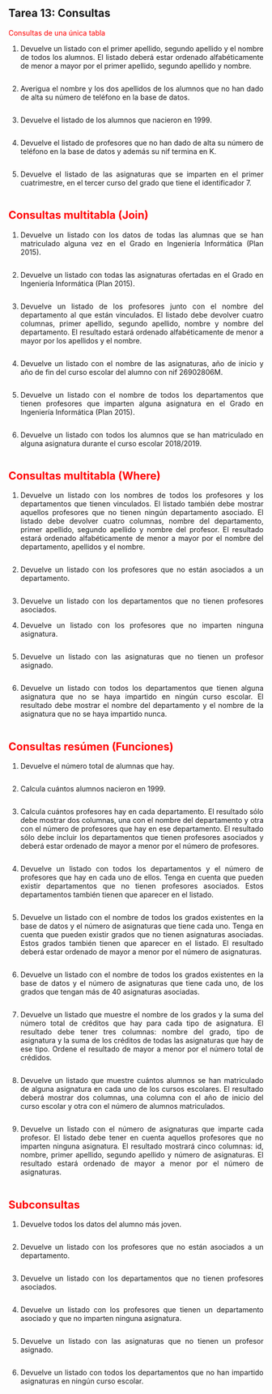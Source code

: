 <div align="justify">

## Tarea 13: Consultas


<span style="color:red">Consultas de una única tabla<span>

1. Devuelve un listado con el primer apellido, segundo apellido y el nombre de todos los alumnos. El listado deberá estar ordenado alfabéticamente de menor a mayor por el primer apellido, segundo apellido y nombre.
```sql

```

2. Averigua el nombre y los dos apellidos de los alumnos que no han dado de alta su número de teléfono en la base de datos.
```sql

```
3. Devuelve el listado de los alumnos que nacieron en 1999.
```sql

```
4. Devuelve el listado de profesores que no han dado de alta su número de teléfono en la base de datos y además su nif termina en K.
```sql

```
5. Devuelve el listado de las asignaturas que se imparten en el primer cuatrimestre, en el tercer curso del grado que tiene el identificador 7.
```sql

```
## <span style="color:red">Consultas multitabla (Join)<span>

1. Devuelve un listado con los datos de todas las alumnas que se han matriculado alguna vez en el Grado en Ingeniería Informática (Plan 2015).
```sql

```
2. Devuelve un listado con todas las asignaturas ofertadas en el Grado en Ingeniería Informática (Plan 2015).
```sql

```
3. Devuelve un listado de los profesores junto con el nombre del departamento al que están vinculados. El listado debe devolver cuatro columnas, primer apellido, segundo apellido, nombre y nombre del departamento. El resultado estará ordenado alfabéticamente de menor a mayor por los apellidos y el nombre.
```sql

```
4. Devuelve un listado con el nombre de las asignaturas, año de inicio y año de fin del curso escolar del alumno con nif 26902806M.
```sql

```     
5. Devuelve un listado con el nombre de todos los departamentos que tienen profesores que imparten alguna asignatura en el Grado en Ingeniería Informática (Plan 2015).
```sql

```
6. Devuelve un listado con todos los alumnos que se han matriculado en alguna asignatura durante el curso escolar 2018/2019.
```sql

```
## <span style="color:red">Consultas multitabla (Where)<span>

1. Devuelve un listado con los nombres de todos los profesores y los departamentos que tienen vinculados. El listado también debe mostrar aquellos profesores que no tienen ningún departamento asociado. El listado debe devolver cuatro columnas, nombre del departamento, primer apellido, segundo apellido y nombre del profesor. El resultado estará ordenado alfabéticamente de menor a mayor por el nombre del departamento, apellidos y el nombre.
```sql

```
2. Devuelve un listado con los profesores que no están asociados a un departamento.
```sql

```
3. Devuelve un listado con los departamentos que no tienen profesores asociados.

4. Devuelve un listado con los profesores que no imparten ninguna asignatura.
```sql

```
5. Devuelve un listado con las asignaturas que no tienen un profesor asignado.
```sql

```
6. Devuelve un listado con todos los departamentos que tienen alguna asignatura que no se haya impartido en ningún curso escolar. El resultado debe mostrar el nombre del departamento y el nombre de la asignatura que no se haya impartido nunca.
```sql

```

## <span style="color:red">Consultas resúmen (Funciones)<span>

1. Devuelve el número total de alumnas que hay.
```sql

```
2. Calcula cuántos alumnos nacieron en 1999.
```sql

```
3. Calcula cuántos profesores hay en cada departamento. El resultado sólo debe mostrar dos columnas, una con el nombre del departamento y otra con el número de profesores que hay en ese departamento. El resultado sólo debe incluir los departamentos que tienen profesores asociados y deberá estar ordenado de mayor a menor por el número de profesores.
```sql

```
4. Devuelve un listado con todos los departamentos y el número de profesores que hay en cada uno de ellos. Tenga en cuenta que pueden existir departamentos que no tienen profesores asociados. Estos departamentos también tienen que aparecer en el listado.
```sql

```
5. Devuelve un listado con el nombre de todos los grados existentes en la base de datos y el número de asignaturas que tiene cada uno. Tenga en cuenta que pueden existir grados que no tienen asignaturas asociadas. Estos grados también tienen que aparecer en el listado. El resultado deberá estar ordenado de mayor a menor por el número de asignaturas.
```sql

```
6. Devuelve un listado con el nombre de todos los grados existentes en la base de datos y el número de asignaturas que tiene cada uno, de los grados que tengan más de 40 asignaturas asociadas.
```sql

```
7. Devuelve un listado que muestre el nombre de los grados y la suma del número total de créditos que hay para cada tipo de asignatura. El resultado debe tener tres columnas: nombre del grado, tipo de asignatura y la suma de los créditos de todas las asignaturas que hay de ese tipo. Ordene el resultado de mayor a menor por el número total de crédidos.
```sql

```
8. Devuelve un listado que muestre cuántos alumnos se han matriculado de alguna asignatura en cada uno de los cursos escolares. El resultado deberá mostrar dos columnas, una columna con el año de inicio del curso escolar y otra con el número de alumnos matriculados.
```sql

```
9. Devuelve un listado con el número de asignaturas que imparte cada profesor. El listado debe tener en cuenta aquellos profesores que no imparten ninguna asignatura. El resultado mostrará cinco columnas: id, nombre, primer apellido, segundo apellido y número de asignaturas. El resultado estará ordenado de mayor a menor por el número de asignaturas.
```sql

```
## <span style="color:red">Subconsultas<span>

1. Devuelve todos los datos del alumno más joven.
```sql

```
2. Devuelve un listado con los profesores que no están asociados a un departamento.
```sql

```
3. Devuelve un listado con los departamentos que no tienen profesores asociados.
```sql

``` 
4. Devuelve un listado con los profesores que tienen un departamento asociado y que no imparten ninguna asignatura.
```sql

```
5. Devuelve un listado con las asignaturas que no tienen un profesor asignado.
```sql

``` 
6. Devuelve un listado con todos los departamentos que no han impartido asignaturas en ningún curso escolar.
```sql

```
</div>
